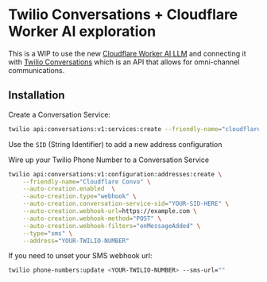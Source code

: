 # Twilio Conversations + Cloudflare Worker AI exploration

This is a WIP to use the new [Cloudflare Worker AI LLM](https://developers.cloudflare.com/workers-ai/models/llm/) and connecting it with [Twilio Conversations](https://twilio.com/conversations) which is an API that allows for omni-channel communications.

## Installation

Create a Conversation Service:

```bash
twilio api:conversations:v1:services:create --friendly-name="cloudflareconvo"
```

Use the `SID` (String Identifier) to add a new address configuration

Wire up your Twilio Phone Number to a Conversation Service

```bash
twilio api:conversations:v1:configuration:addresses:create \
    --friendly-name="Cloudflare Convo" \
    --auto-creation.enabled  \
    --auto-creation.type="webhook" \
    --auto-creation.conversation-service-sid="YOUR-SID-HERE" \
    --auto-creation.webhook-url=https://example.com \
    --auto-creation.webhook-method="POST" \
    --auto-creation.webhook-filters="onMessageAdded" \
    --type="sms" \
    --address="YOUR-TWILIO-NUMBER"

```

If you need to unset your SMS webhook url:

```bash
twilio phone-numbers:update <YOUR-TWILIO-NUMBER> --sms-url=""
```
